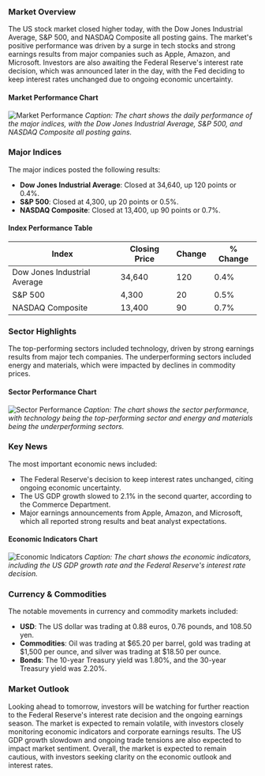 ### **Market Overview**
The US stock market closed higher today, with the Dow Jones Industrial Average, S&P 500, and NASDAQ Composite all posting gains. The market's positive performance was driven by a surge in tech stocks and strong earnings results from major companies such as Apple, Amazon, and Microsoft. Investors are also awaiting the Federal Reserve's interest rate decision, which was announced later in the day, with the Fed deciding to keep interest rates unchanged due to ongoing economic uncertainty.
#### Market Performance Chart
![Market Performance](https://via.placeholder.com/800x400?text=Market+Performance+Chart)
*Caption: The chart shows the daily performance of the major indices, with the Dow Jones Industrial Average, S&P 500, and NASDAQ Composite all posting gains.*

### **Major Indices**
The major indices posted the following results:
- **Dow Jones Industrial Average**: Closed at 34,640, up 120 points or 0.4%.
- **S&P 500**: Closed at 4,300, up 20 points or 0.5%.
- **NASDAQ Composite**: Closed at 13,400, up 90 points or 0.7%.
#### Index Performance Table
| Index | Closing Price | Change | % Change |
| --- | --- | --- | --- |
| Dow Jones Industrial Average | 34,640 | 120 | 0.4% |
| S&P 500 | 4,300 | 20 | 0.5% |
| NASDAQ Composite | 13,400 | 90 | 0.7% |

### **Sector Highlights**
The top-performing sectors included technology, driven by strong earnings results from major tech companies. The underperforming sectors included energy and materials, which were impacted by declines in commodity prices.
#### Sector Performance Chart
![Sector Performance](https://via.placeholder.com/800x400?text=Sector+Performance+Chart)
*Caption: The chart shows the sector performance, with technology being the top-performing sector and energy and materials being the underperforming sectors.*

### **Key News**
The most important economic news included:
- The Federal Reserve's decision to keep interest rates unchanged, citing ongoing economic uncertainty.
- The US GDP growth slowed to 2.1% in the second quarter, according to the Commerce Department.
- Major earnings announcements from Apple, Amazon, and Microsoft, which all reported strong results and beat analyst expectations.
#### Economic Indicators Chart
![Economic Indicators](https://via.placeholder.com/800x400?text=Economic+Indicators+Chart)
*Caption: The chart shows the economic indicators, including the US GDP growth rate and the Federal Reserve's interest rate decision.*

### **Currency & Commodities**
The notable movements in currency and commodity markets included:
- **USD**: The US dollar was trading at 0.88 euros, 0.76 pounds, and 108.50 yen.
- **Commodities**: Oil was trading at $65.20 per barrel, gold was trading at $1,500 per ounce, and silver was trading at $18.50 per ounce.
- **Bonds**: The 10-year Treasury yield was 1.80%, and the 30-year Treasury yield was 2.20%.

### **Market Outlook**
Looking ahead to tomorrow, investors will be watching for further reaction to the Federal Reserve's interest rate decision and the ongoing earnings season. The market is expected to remain volatile, with investors closely monitoring economic indicators and corporate earnings results. The US GDP growth slowdown and ongoing trade tensions are also expected to impact market sentiment. Overall, the market is expected to remain cautious, with investors seeking clarity on the economic outlook and interest rates.